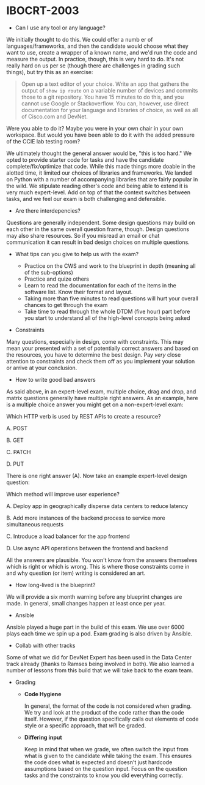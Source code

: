 # IBOCRT-2003

* Can I use any tool or any language?

We initially thought to do this.  We could offer a numb er of languages/frameworks, and then the candidate would choose what they want to use, create a wrapper of a known name, and we'd run the code and measure the output.  In practice, though, this is very hard to do.  It's not really hard on us per se (though there are challenges in grading such things), but try this as an exercise:

> Open up a text editor of your choice.  Write an app that gathers the output of `show ip route` on a variable number of devices and commits those to a git repository.  You have 15 minutes to do this, and you cannot use Google or Stackoverflow.  You can, however, use direct documentation for your language and libraries of choice, as well as all of Cisco.com and DevNet.

Were you able to do it?  Maybe you were in your own chair in your own workspace.  But would you have been able to do it with the added pressure of the CCIE lab testing room?

We ultimately thought the general answer would be, "this is too hard."  We opted to provide starter code for tasks and have the candidate complete/fix/optimize that code.  While this made things more doable in the alotted time, it limited our choices of libraries and frameworks.  We landed on Python with a number of accompanying libraries that are fairly popular in the wild.  We stipulate reading other's code and being able to extend it is very much expert-level.  Add on top of that the context switches between tasks, and we feel our exam is both challenging and defensible.

* Are there interdepencies?

Questions are generally independent.  Some design questions may build on each other in the same overall question frame, though.  Design questions may also share resources.  So if you misread an email or chat communication it can result in bad design choices on multiple questions.

* What tips can you give to help us with the exam?

  * Practice on the CWS and work to the blueprint in depth (meaning all of the sub-options)
  * Practice and quize others
  * Learn to read the documentation for each of the items in the software list.  Know their format and layout.
  * Taking more than five minutes to read questions will hurt your overall chances to get through the exam
  * Take time to read through the whole DTDM (five hour) part before you start to understand all of the high-level concepts being asked

* Constraints

Many questions, especially in design, come with constraints.  This may mean your presented with a set of potentially correct answers and based on the resources, you have to determine the best design.  Pay _very_ close attention to constraints and check them off as you implement your solution or arrive at your conclusion.

* How to write good bad answers

As said above, in an expert-level exam, multiple choice, drag and drop, and matrix questions generally have multiple right answers.  As an example, here is a multiple choice answer you might get on a non-expert-level exam:

Which HTTP verb is used by REST APIs to create a resource?

A. POST

B. GET

C. PATCH

D. PUT

There is one right answer (A).  Now take an example expert-level design question:

Which method will improve user experience?

A. Deploy app in geographically disperse data centers to reduce latency

B. Add more instances of the backend process to service more simultaneous requests

C. Introduce a load balancer for the app frontend

D. Use async API operations between the frontend and backend

All the answers are plausible.  You won't know from the answers themselves which is right or which is wrong.  This is where those constraints come in and why question (or item) writing is considered an art.

* How long-lived is the blueprint?

We will provide a six month warning before any blueprint changes are made.  In general, small changes happen at least once per year.

* Ansible

Ansible played a huge part in the build of this exam.  We use over 6000 plays each time we spin up a pod.  Exam grading is also driven by Ansible.

* Collab with other tracks

Some of what we did for DevNet Expert has been used in the Data Center track already (thanks to Ramses being involved in both).  We also learned a number of lessons from this build that we will take back to the exam team.

* Grading
  * **Code Hygiene**

    In general, the format of the code is not considered when grading.  We try and look at the product of the code rather than the code itself.  However, if the question specifically calls out elements of code style or a specific approach, that _will_ be graded.

  * **Differing input**

    Keep in mind that when we grade, we often switch the input from what is given to the candidate while taking the exam.  This ensures the code does what is expected and doesn't just hardcode assumptions based on the question input.  Focus on the question tasks and the constraints to know you did everything correctly.
